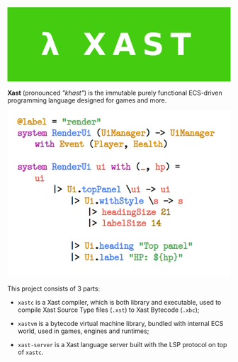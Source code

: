 <center><img src="logo.svg"></center>

**Xast** (pronounced _"khast"_) is the immutable purely functional ECS-driven programming language designed for games and more.

<center><img src="screen.png" width=512></center>

This project consists of 3 parts:

* `xastc` is a Xast compiler, which is both library and executable, used to compile Xast Source Type files (`.xst`) to Xast Bytecode (`.xbc`);

* `xastvm` is a bytecode virtual machine library, bundled with internal ECS world, used in games, engines and runtimes;

* `xast-server` is a Xast language server built with the LSP protocol on top of `xastc`.
